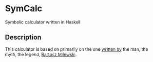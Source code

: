 # SymCalc
Symbolic calculator written in Haskell

## Description
This calculator is based on primarily on the one [written by](https://www.schoolofhaskell.com/school/starting-with-haskell/basics-of-haskell/3-pure-functions-laziness-io) the man, the myth, the legend, [Bartosz Milewski](https://bartoszmilewski.com/).
